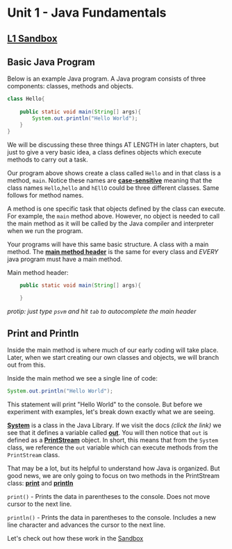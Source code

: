 # Unit 1 - Java Fundamentals

## [L1 Sandbox][sandbox]

## Basic Java Program

Below is an example Java program. A Java program consists of three components: classes, methods and objects. 

```java
class Hello{
    
    public static void main(String[] args){
        System.out.println("Hello World");
    }
}
```
We will be discussing these three things AT LENGTH in later chapters, but just to give a very basic idea, a class defines objects which execute methods to carry out a task. 

Our program above shows create a class called `Hello` and in that class is a method, `main`. Notice these names are [**case-sensitive**](https://www.collinsdictionary.com/us/dictionary/english/case-sensitive) meaning that the class names `Hello`,`hello` and `hEllO` could be three different classes. Same follows for method names. 

A method is one specific task that objects defined by the class can execute. For example, the ```main``` method above. However, no object is needed to call the main method as it will be called by the Java compiler and interpreter when we run the program.

Your programs will have this same basic structure. A class with a main method. The [**main method header**](https://www.journaldev.com/12552/public-static-void-main-string-args-java-main-method) is the same for every class and *EVERY* java program must have a main method. 

Main method header:  
```java
    public static void main(String[] args){
      
    }
```
*protip: just type `psvm` and hit `tab` to autocomplete the main header*

## Print and Println

Inside the main method is where much of our early coding will take place. Later, when we start creating our own classes and objects, we will branch out from this. 

Inside the main method we see a single line of code: 
```java
System.out.println("Hello World");
```

This statement will print "Hello World" to the console. But before we experiment with examples, let's break down exactly what we are seeing.

[**System**](https://docs.oracle.com/javase/8/docs/api/java/lang/System.html) is a class in the Java Library. If we visit the docs *(click the link)* we see that it defines a variable called [**out**](https://docs.oracle.com/javase/8/docs/api/java/lang/System.html#out). You will then notice that ```out``` is defined as a [**PrintStream**](https://docs.oracle.com/javase/8/docs/api/java/io/PrintStream.html) object. In short, this means that from the `System` class, we reference the `out` variable which can execute methods from the `PrintStream` class. 

That may be a lot, but its helpful to understand how Java is organized. But good news, we are only going to focus on two methods in the PrintStream class: [**print**](https://docs.oracle.com/javase/8/docs/api/java/io/PrintStream.html#print-java.lang.String-) and [**println**](https://docs.oracle.com/javase/8/docs/api/java/io/PrintStream.html#println-java.lang.String-)

`print()` - Prints the data in parentheses to the console. Does not move cursor to the next line. 

`println()` - Prints the data in parentheses to the console. Includes a new line character and advances the cursor to the next line.

Let's check out how these work in the [Sandbox][sandbox]



[sandbox]: ../L1.java